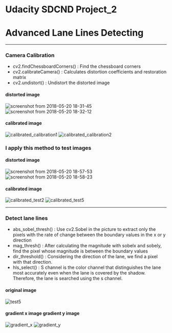 
# Udacity SDCND Project_2 
# Advanced Lane Lines Detecting
----
### Camera Calibration
- cv2.findChessboardCorners() : Find the chessboard corners
- cv2.calibrateCamera() : Calculates distortion coefficients and restoration matrix
- cv2.undistort() : Undistort the distorted image

#### distorted image
![screenshot from 2018-05-20 18-31-45](https://user-images.githubusercontent.com/35591154/40277631-20ae0f74-5c5d-11e8-96ad-835d358abc98.png)
![screenshot from 2018-05-20 18-32-12](https://user-images.githubusercontent.com/35591154/40277634-29636268-5c5d-11e8-9a08-3102f85e37d7.png)

#### calibrated image
![calibrated_calibration1](https://user-images.githubusercontent.com/35591154/40277773-a184053e-5c5f-11e8-8381-62dbcc560b42.png)
![calibrated_calibration2](https://user-images.githubusercontent.com/35591154/40277776-a9c2c53c-5c5f-11e8-8539-a8537bd955ad.png)

### I apply this method to test images

#### distorted image
![screenshot from 2018-05-20 18-57-53](https://user-images.githubusercontent.com/35591154/40277844-034c649a-5c61-11e8-9ab4-23d0faf6c53c.png)
![screenshot from 2018-05-20 18-58-23](https://user-images.githubusercontent.com/35591154/40277845-079a4936-5c61-11e8-9b14-6016e7af5c8a.png)


#### calibrated image
![calibrated_test2](https://user-images.githubusercontent.com/35591154/40277801-0a4c57f6-5c60-11e8-9981-f8fe6007063a.png)
![calibrated_test5](https://user-images.githubusercontent.com/35591154/40277802-0ce3b3d8-5c60-11e8-95fe-c4d76295a7ef.png)

----
### Detect lane lines
- abs_sobel_thresh() : Use cv2.Sobel in the picture to extract only the pixels with the rate of change between the boundary                                                                   values in the x or y direction
- mag_thresh() : After calculating the magnitude with sobelx and sobely, find the pixel whose magnitude is between the boundary values
- dir_threshold() : Considering the direction of the lane, we find a pixel with that direction.
- hls_select() : S channel is the color channel that distinguishes the lane most accurately even when the lane is covered by the shadow. Therefore, the lane is searched using the s channel.

#### original image                             
![test5](https://user-images.githubusercontent.com/35591154/40278765-16cc5b2c-5c72-11e8-9c46-5e5d8f5f2d85.jpg)

#### gradient x image                       gradient y image            
![gradient_x](https://user-images.githubusercontent.com/35591154/40278828-5aa34652-5c73-11e8-931a-45d168429019.png)
![gradient_y](https://user-images.githubusercontent.com/35591154/40278827-5624f10c-5c73-11e8-9570-d23f88843b93.png)






